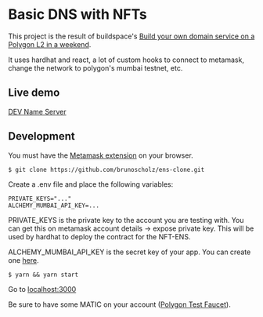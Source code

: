 # Basic DNS with NFTs

This project is the result of buildspace's [Build your own domain service on a Polygon L2 in a weekend](https://buildspace.so/p/build-polygon-ens).

It uses hardhat and react, a lot of custom hooks to connect to metamask, change the network to polygon's mumbai testnet, etc.

## Live demo

[DEV Name Server](https://ens-clone-gmuo92llc-brunoscholz.vercel.app/)

## Development

You must have the [Metamask extension](https://metamask.io/download/) on your browser.

```
$ git clone https://github.com/brunoscholz/ens-clone.git
```

Create a .env file and place the following variables:

```
PRIVATE_KEYS="..."
ALCHEMY_MUMBAI_API_KEY=...
```

PRIVATE_KEYS is the private key to the account you are testing with. You can get this on metamask account details -> expose private key. This will be used by hardhat to deploy the contract for the NFT-ENS.

ALCHEMY_MUMBAI_API_KEY is the secret key of your app. You can create one [here](https://www.alchemy.com/).


```
$ yarn && yarn start
```

Go to [localhost:3000](http://localhost:3000)

Be sure to have some MATIC on your account ([Polygon Test Faucet](https://faucet.polygon.technology/)).
